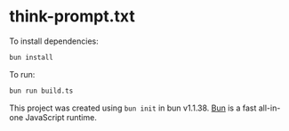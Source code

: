 # think-prompt.txt

To install dependencies:

```bash
bun install
```

To run:

```bash
bun run build.ts
```

This project was created using `bun init` in bun v1.1.38. [Bun](https://bun.sh) is a fast all-in-one JavaScript runtime.
